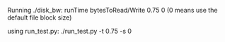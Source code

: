 Running ./disk_bw:
    runTime bytesToRead/Write
    0.75 0  (0 means use the default file block size)

using run_test.py:
    ./run_test.py -t 0.75 -s 0

    
